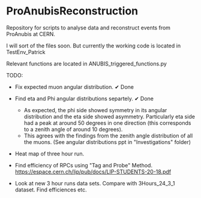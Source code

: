 # ProAnubisReconstruction
Repository for scripts to analyse data and reconstruct events from ProAnubis at CERN.

I will sort of the files soon. But currently the working code is located in TestEnv_Patrick

Relevant functions are located in ANUBIS_triggered_functions.py

TODO:
- Fix expected muon angular distribution. ✔ Done

- Find eta and Phi angular distributions separtely. ✔ Done
  - As expected, the phi side showed symmetry in its angular distribution and the eta side showed asymmetry. Particularly eta side had a peak at around 50 degrees in one direction (this corresponds to a zenith angle of around 10 degrees).
  - This agrees with the findings from the zenith angle distribution of all the muons. (See angular distributions ppt in "Investigations" folder)
  
-  Heat map of three hour run.
  
-  Find efficiency of RPCs using "Tag and Probe" Method.
   https://espace.cern.ch/lip/pub/docs/LIP-STUDENTS-20-18.pdf
   
-  Look at new 3 hour runs data sets. Compare with 3Hours_24_3_1 dataset. Find efficiences etc.
